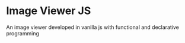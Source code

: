 # Image Viewer JS

An image viewer developed in vanilla js with functional and declarative programming